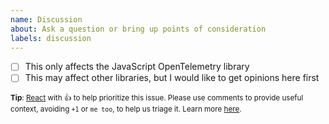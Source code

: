```yaml
---
name: Discussion
about: Ask a question or bring up points of consideration
labels: discussion
---
```


<!--
**NB:** Before opening a discussion here, please consider whether it is JS specific, or if it should be considered in the [other OpenTelemetry client libraries](https://github.com/open-telemetry/). If so, please [open an issue on opentelemetry-specification](https://github.com/open-telemetry/opentelemetry-specification/issues/new) first.
-->

- [ ] This only affects the JavaScript OpenTelemetry library
- [ ] This may affect other libraries, but I would like to get opinions here first

<sub>**Tip**: [React](https://github.blog/news-insights/product-news/add-reactions-to-pull-requests-issues-and-comments/) with 👍 to help prioritize this issue. Please use comments to provide useful context, avoiding `+1` or `me too`, to help us triage it. Learn more [here](https://opentelemetry.io/community/end-user/issue-participation/).</sub>


